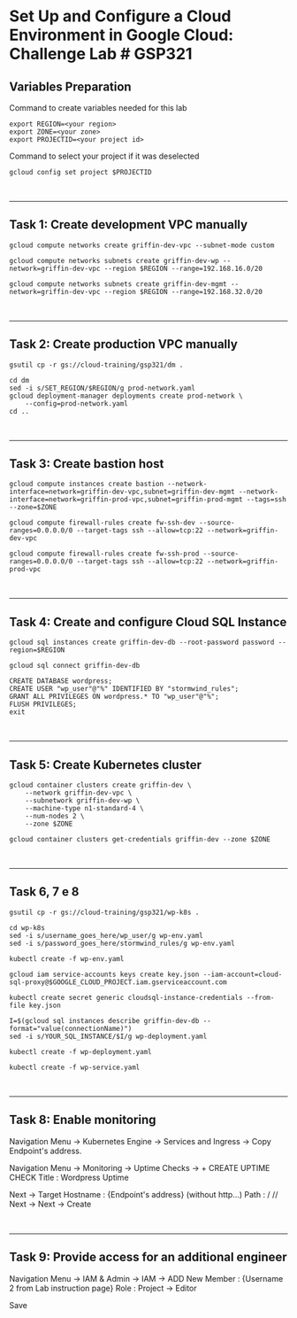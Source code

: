 # **Set Up and Configure a Cloud Environment in Google Cloud: Challenge Lab # GSP321**

## **Variables Preparation**

Command to create variables needed for this lab

    export REGION=<your region>
    export ZONE=<your zone>
    export PROJECTID=<your project id>

Command to select your project if it was deselected

    gcloud config set project $PROJECTID

<br>

---

## **Task 1: Create development VPC manually**

    gcloud compute networks create griffin-dev-vpc --subnet-mode custom

>

    gcloud compute networks subnets create griffin-dev-wp --network=griffin-dev-vpc --region $REGION --range=192.168.16.0/20

>

    gcloud compute networks subnets create griffin-dev-mgmt --network=griffin-dev-vpc --region $REGION --range=192.168.32.0/20

<br>

---

## **Task 2: Create production VPC manually**

    gsutil cp -r gs://cloud-training/gsp321/dm .

>

    cd dm
    sed -i s/SET_REGION/$REGION/g prod-network.yaml
    gcloud deployment-manager deployments create prod-network \
        --config=prod-network.yaml
    cd ..

<br>

---

## **Task 3: Create bastion host**

    gcloud compute instances create bastion --network-interface=network=griffin-dev-vpc,subnet=griffin-dev-mgmt --network-interface=network=griffin-prod-vpc,subnet=griffin-prod-mgmt --tags=ssh --zone=$ZONE

>

    gcloud compute firewall-rules create fw-ssh-dev --source-ranges=0.0.0.0/0 --target-tags ssh --allow=tcp:22 --network=griffin-dev-vpc

>

    gcloud compute firewall-rules create fw-ssh-prod --source-ranges=0.0.0.0/0 --target-tags ssh --allow=tcp:22 --network=griffin-prod-vpc

<br>

---

## **Task 4: Create and configure Cloud SQL Instance**

    gcloud sql instances create griffin-dev-db --root-password password --region=$REGION

>

    gcloud sql connect griffin-dev-db

>

    CREATE DATABASE wordpress;
    CREATE USER "wp_user"@"%" IDENTIFIED BY "stormwind_rules";
    GRANT ALL PRIVILEGES ON wordpress.* TO "wp_user"@"%";
    FLUSH PRIVILEGES;
    exit

<br>

---

## **Task 5: Create Kubernetes cluster**

    gcloud container clusters create griffin-dev \
        --network griffin-dev-vpc \
        --subnetwork griffin-dev-wp \
        --machine-type n1-standard-4 \
        --num-nodes 2 \
        --zone $ZONE

>

    gcloud container clusters get-credentials griffin-dev --zone $ZONE

<br>

---

## **Task 6, 7 e 8**

    gsutil cp -r gs://cloud-training/gsp321/wp-k8s .

>

    cd wp-k8s
    sed -i s/username_goes_here/wp_user/g wp-env.yaml
    sed -i s/password_goes_here/stormwind_rules/g wp-env.yaml

>

    kubectl create -f wp-env.yaml

>

    gcloud iam service-accounts keys create key.json --iam-account=cloud-sql-proxy@$GOOGLE_CLOUD_PROJECT.iam.gserviceaccount.com

>

    kubectl create secret generic cloudsql-instance-credentials --from-file key.json

>

    I=$(gcloud sql instances describe griffin-dev-db --format="value(connectionName)")
    sed -i s/YOUR_SQL_INSTANCE/$I/g wp-deployment.yaml

>

    kubectl create -f wp-deployment.yaml

>

    kubectl create -f wp-service.yaml

<br>

---

## **Task 8: Enable monitoring**

Navigation Menu -> Kubernetes Engine -> Services and Ingress -> Copy Endpoint's address.

Navigation Menu -> Monitoring -> Uptime Checks -> + CREATE UPTIME CHECK Title : Wordpress Uptime

Next -> Target Hostname : {Endpoint's address} (without http...) Path : / // Next -> Next -> Create

<br>

---

## **Task 9: Provide access for an additional engineer**

Navigation Menu -> IAM & Admin -> IAM -> ADD New Member : {Username 2 from Lab instruction page} Role : Project -> Editor

Save
